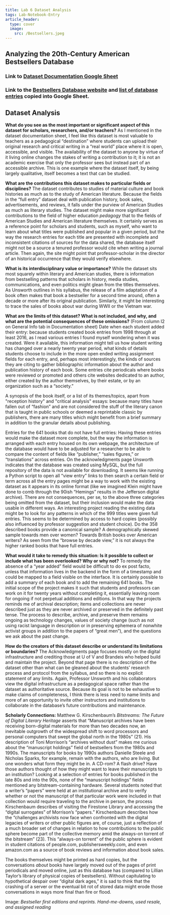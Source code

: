 ```yaml
---
title: Lab 6 Dataset Analysis
tags: Lab-Notebook-Entry
article_header:
  type: cover
  image:
    src: /Bestsellers.jpeg
---
```


## **Analyzing the 20th-Century American Bestsellers Database**

### Link to [Dataset Documentation Google Sheet](https://docs.google.com/spreadsheets/d/1lXn90sRHnt38ZMJNI3nUtvTVAiE5Q4vNVWRxeB_5E_M/edit?usp=sharing)

### Link to the [Bestsellers Database website](http://bestsellers.lib.virginia.edu/) and [list of database entries](https://docs.google.com/spreadsheets/d/1EkTyYB8rGt4FtZJM58duODuzJGVQ5eEqZpHigx6Z48E/edit?usp=sharing) copied into Google Sheet.

## Dataset Analysis

**What do you see as the most important or significant aspect of this dataset for scholars, researchers, and/or teachers?** As I mentioned in the dataset documentation sheet, I feel like this dataset is most valuable to teachers as a pedagogical “destination” where students can upload their original research and critical writing in a “real world” place where it is open, accessible, and visible. The availability of the dataset to anyone by virtue of it living online changes the stakes of writing a contribution to it; it is not an academic exercise that only the professor sees but instead part of an accessible archive. This is one example where the dataset itself, by being largely qualitative, itself becomes a text that can be studied.

**What are the contributions this dataset makes to particular fields or disciplines?** The dataset contributes to studies of material culture and book histories as much as to the study of American literature. Because the fields in the “full entry” dataset deal with publication history, book sales, advertisements, and reviews, it falls under the purview of American Studies as much as literary studies. The dataset might make more significant contributions to the field of higher education *pedagogy* that to the fields of American Studies and American literature themselves. It certainly serves as a reference point for scholars and students, such as myself, who want to learn about what titles were published and popular in a given period, but the way the research entries for each title are presented with incomplete and inconsistent citations of sources for the data shared, the database itself might not be a source a tenured professor would cite when writing a journal article. Then again, the site might point that professor-scholar in the director of an historical occurrence that they would verify elsewhere.

**What is its interdisciplinary value or importance?** While the dataset sits most squarely within literary and American studies, there is information from bestselling patterns that scholars in history, media studies, communications, and even politics might glean from the titles themselves. As Unsworth outlines in his syllabus, the release of a film adaptation of a book often makes that book a bestseller for a second time around, often a decade or more after its original publication. Similarly, it might be interesting to trace the sales of books about war during WWII or the Vietnam war. 

**What are the limits of this dataset? What is not included, and why, and what are the potential consequences of these omissions?** (From column I2 on General Info tab in Documentation sheet) 
Date when each student added their entry: because students created book entries from 1998 through at least 2016, as I read various entries I found myself wondering when it was created. Were it available, this information might tell us how student writing has changed over a nearly twenty year period, what kinds of details students choose to include in the more open ended writing assignment fields for each entry, and, perhaps most interestingly, the kinds of sources they are citing to gather bibliographic information about the author and publication history of each book. Some entries cite periodicals where books were reviewed or promoted and others cite websites dedicated to an author, either created by the author themselves, by their estate, or by an organization such as a “society.” 

A synopsis of the book itself, or a list of its themes/topics, apart from "reception history" and "critical analysis" essays: because many titles have fallen out of “fashion” and are not considered the stuff of the literary canon that is taught in public schools or deemed a reprintable classic by publishers, there are many titles which might benefit from a brief summary in addition to the granular details about publishing.

Entries for the 641 books that do not have full entries: Having these entries would make the dataset more complete, but the way the information is arranged with each entry housed on its own webpage, the architecture of the database would have to be adjusted for a researcher to be able to compare the content of fields like “publisher,” “sales figures,” or “translations” across entries. On the acknowledgments page Unsworth indicates that the database was created using MySQL, but the full repository of the data is not available for downloading. It seems like running a Python script to open all “view entry” links to then search a certain field or term across all the entry pages might be a way to work with the existing dataset as it appears in its online format (like we imagined Klein might have done to comb through the 90ish “Hemings” results in the Jefferson digital archive).
There are not consequences, per se, to the above three categories being omitted from the dataset, but their inclusion would make the data usable in different ways. An interesting project reading the existing data might be to look for any patterns in which of the 999 titles were given full entries. This seems to be determined by access to hard copies (possibly also influenced by professor suggestion and student choice). Do the 358 described books provide a canonical sample? A demographically skewed sample towards men over women? Towards British books over American writers? As seen from the “browse by decade view,” it is not always the higher ranked books that have full entries. 

**What would it take to remedy this situation: Is it possible to collect or include what has been overlooked? Why or why not?** 
To remedy the absence of a “year added” field would be difficult to do ex post facto, unless that information lives in the backend in the form of a timestamp and could be mapped to a field visible on the interface. It is certainly possible to add a summary of each book and to add the remaining 641 books. The initial scope of the project makes it such that students and professors can work on it for twenty years without completing it, essentially leaving room for ongoing if not perpetual additions and editions. In that way the projects reminds me of archival description; items and collections are never described just as they are never archived or preserved in the definitely past tense. The process to describe, archive, and preserve them remains ongoing as technology changes, values of society change (such as not using racist language in description or in preserving ephemera of nonwhite activist groups in addition to the papers of “great men”), and the questions we ask about the past change.

**How do the creators of this dataset describe or understand its limitations or boundaries?**
The Acknowledgments page focuses mostly on the digital infrastructure and crediting those at U of V and Brandeis who helped build and maintain the project. Beyond that page there is no description of the dataset other than what can be gleaned about the students’ research process and protocol from the syllabus, and so there is no explicit statement of any limits. Again, Professor Unsworth and his collaborators view the digital infrastructure as a pedagogical space rather than the dataset as authoritative source. Because its goal is not to be exhaustive to make claims of completeness, I think there is less need to name limits and more of an opportunity to invite other instructors and institutions to collaborate in the database’s future contributions and maintenance.

**Scholarly Connections:**
Matthew G. Kirschenbaum’s *Bitstreams: The Future of Digital Literary Heritage* asserts that “Manuscript archives have been receiving born-digital materials for more than two decades now, an inevitable outgrowth of the widespread shift to word processors and personal computers that swept the global north in the 1980s” (21). His description of Toni Morrison’s “archives without dust” makes me curious about the “manuscript holdings” field of bestsellers from the 1980s and 1990s. The manuscripts for books by 1990s authors Danielle Steele and Nicholas Sparks, for example, remain with the authors, who are living. But one wonders what form they might be in. A CD-rom? A flash drive? Have those authors thought of how they might want to leave their manuscripts to an institution?
Looking at a selection of entries for books published in the late 80s and into the 90s, none of the “manuscript holdings” fields mentioned any bitstream-containing hardware. Several students noted that a writer’s “papers” were held at an institutional archive and to verify whether or not the manuscript of that particular work were included in that collection would require traveling to the archive in person, the process Kirschenbaum describes of visiting the Firestone Library and accessing the “digital surrogates” of Morrison’s “papers.” Kirschenbaum describes how the “challenges archivists now face when confronted with the digital legacies of writers or other public figures are, of course, just a reflection of a much broader set of changes in relation to how contributions to the public sphere become part of the collective memory amid the always-on torrent of the bitstream” (23). This “always-on torrent” of the public sphere is evident in student citations of people.com, publishersweekly.com, and even amazon.com as a source of book reviews and information about book sales.

The books themselves might be printed as hard copies, but the conversations *about* books have largely moved out of the pages of print periodicals and moved online, just as this database has (compared to Lillian Taylor’s library of physical copies of bestsellers). Without capitulating to hypothetical despair over “digital dark ages,” it is sad to think that the crashing of a server or the eventual bit rot of stored data might erode those conversations in ways more final than fire or flood.


Image: *Bestseller first editions and reprints. Hand-me-downs, used resale, and assigned reading*